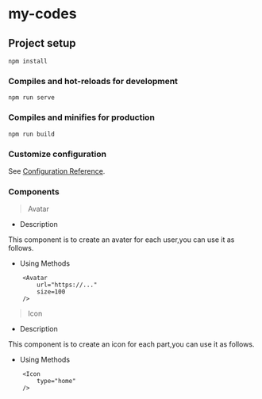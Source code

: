 # my-codes

## Project setup
```
npm install
```

### Compiles and hot-reloads for development
```
npm run serve
```

### Compiles and minifies for production
```
npm run build
```

### Customize configuration
See [Configuration Reference](https://cli.vuejs.org/config/).

### Components

> Avatar

- Description

This component is to create an avater for each user,you can use it as follows.


- Using Methods

```vue
    <Avatar
        url="https://..."
        size=100
    />
```

> Icon

- Description

This component is to create an icon for each part,you can use it as follows.


- Using Methods

```vue
    <Icon
        type="home"
    />
```